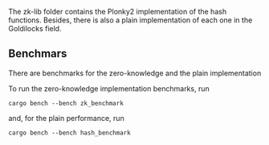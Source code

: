 The zk-lib folder contains the Plonky2 implementation of the hash functions. Besides, there is also a plain implementation of each one in the Goldilocks field.

## Benchmars
There are benchmarks for the zero-knowledge and the plain implementation

To run the zero-knowledge implementation benchmarks, run

```
cargo bench --bench zk_benchmark 
```
and, for the plain performance, run
```
cargo bench --bench hash_benchmark
```